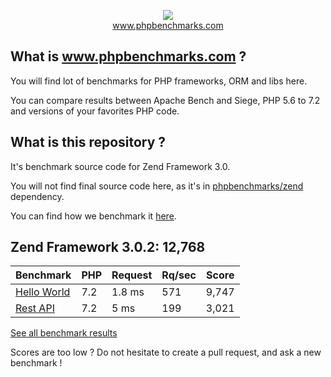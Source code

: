 <p align="center">
  <img src="http://www.phpbenchmarks.com/images/logo_github.png">
  <br>
  <a href="http://www.phpbenchmarks.com" target="_blank">www.phpbenchmarks.com</a>
</p>

## What is www.phpbenchmarks.com ?

You will find lot of benchmarks for PHP frameworks, ORM and libs here.

You can compare results between Apache Bench and Siege, PHP 5.6 to 7.2 and versions of your favorites PHP code.

## What is this repository ?

It's benchmark source code for Zend Framework 3.0.

You will not find final source code here, as it's in [phpbenchmarks/zend](https://github.com/phpbenchmarks/zend) dependency.

You can find how we benchmark it [here](http://www.phpbenchmarks.com/en/benchmark-protocol).

## Zend Framework 3.0.2: 12,768

Benchmark | PHP | Request | Rq/sec | Score
--------- | --- | ------- | ------ | -----
[Hello World](http://www.phpbenchmarks.com/en/benchmark/apache-bench/php-7.2/zend-framework-3.0.html#benchmark-hello-world) | 7.2 | 1.8 ms | 571 | 9,747
[Rest API](http://www.phpbenchmarks.com/en/benchmark/apache-bench/php-7.2/zend-framework-3.0.html#benchmark-rest) | 7.2 | 5 ms | 199 | 3,021

[See all benchmark results](http://www.phpbenchmarks.com/en/benchmark/apache-bench/php-7.2/zend-framework-3.0.html)

Scores are too low ? Do not hesitate to create a pull request, and ask a new benchmark !
